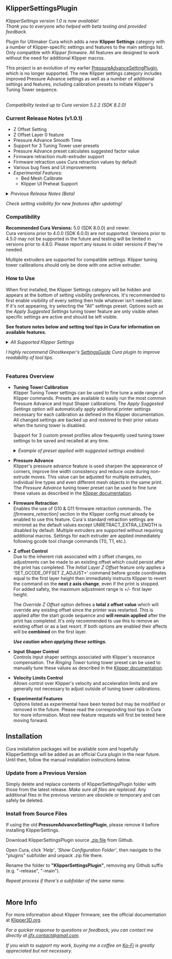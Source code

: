 ## KlipperSettingsPlugin

*KlipperSettings version 1.0 is now available!* <br/>
*Thank you to everyone who helped with beta testing and provided feedback.* <br/>

Plugin for Ultimaker Cura which adds a new **Klipper Settings** category with a number of Klipper-specific settings and features to the main settings list. Only compatible with *Klipper firmware*. All features are designed to work without the need for additional Klipper macros.

This project is an evolution of my earlier [PressureAdvanceSettingPlugin](https://github.com/jjgraphix/PressureAdvanceSettingPlugin), which is no longer supported. The new Klipper settings category includes improved Pressure Advance settings as well as a number of additional settings and features, including calibration presets to initiate Klipper's Tuning Tower sequence.<br/><br/>

*Compatibility tested up to Cura version 5.2.2 (SDK 8.2.0)* <br/>

### Current Release Notes (v1.0.1)
- Z Offset Setting
- Z Offset Layer 0 feature
- Pressure Advance Smooth Time
- Support for 3 Tuning Tower user presets
- Pressure Advance preset calculates suggested factor value
- Firmware retraction multi-extruder support
- Firmware retraction uses Cura retraction values by default
- Various bug fixes and UI improvements
- _Experimental Features:_
  - Bed Mesh Calibrate
  - Klipper UI Preheat Support

<details><summary><em>Previous Release Notes (Beta)</em></summary>
  <p><ul type="square">
    <li>v0.8.0</li>
      <ul type="disc">
        <li>Compatibility for Cura version 5</li>
        <li>Adds new "Klipper Settings" category</li>
        <li>Adds Klipper velocity limit settings</li>
        <li>Pressure Advance supports per-object settings and multiple extruders</li>
        <li>Simplified Tuning Tower settings</li>
      </ul>
    <li>v0.9.0</li>
      <ul type="disc">
        <li>Adds Klipper category icon</li>
        <li>Firmware retraction settings</li>
        <li>Input shaper settings</li>
        <li>New presets feature for tuning tower:</li>
          <ul type="circle">
            <li>Pressure Advance preset</li>
            <li>Ringing Tower preset</li>
          </ul>
        <li>Improved descriptions and setting behavior</li>
        <li>Various bug fixes and improvements</li>
      </ul>
    <li>v0.9.1</li>
      <ul type="disc">
        <li>Fixed crashing in older Cura versions</li>
        <li>Custom icon now only enabled for Cura 5.0+</li>
        <li>Improved presets and backup behavior</li>
      </ul>
    <li>v0.9.2</li>
      <ul type="disc">
        <li>Fixed incorrect parameter in Pressure Advance Preset</li>
        <li>Preset layer height now suggested from nozzle size</li>
      </ul>
  </ul></p>
</details>

_Check setting visibility for new features after updating!_

### Compatibility
**Recommended Cura Versions:** 5.0 (SDK 8.0.0) and newer.<br/>
Cura versions prior to 4.0.0 (SDK 6.0.0) are *not supported*. Versions prior to 4.5.0 may not be supported in the future and testing will be limited in versions prior to 4.8.0. Please report any issues in older versions if they're needed.

Multiple extruders are supported for compatible settings. Klipper tuning tower calibrations should only be done with one active extruder.

### How to Use
When first installed, the Klipper Settings category will be hidden and appears at the bottom of setting visibility preferences. It's recommended to first enable visibility of every setting then hide whatever isn't needed later. If it's not appearing, try selecting the "All" settings preset. Options such as the *Apply Suggested Settings* tuning tower feature are only visible when specific settings are active and should be left visible.

<strong>See feature notes below and setting tool tips in Cura for information on available features.</strong>

<details><summary><em>All Supported Klipper Settings</em></summary><br>
  <strong>Tool tips explain why some settings have negative values by default.</strong><br/><br/>

  ![image](https://github.com/jjgraphix/KlipperSettingsPlugin/blob/main/resources/images/examples/KSP_AllSettings_v1.0.PNG)
  
</details>

*I highly recommend Ghostkeeper's [SettingsGuide](https://github.com/Ghostkeeper/SettingsGuide) Cura plugin to improve readability of tool tips.*<br/><br/>

### Features Overview
- <b>Tuning Tower Calibration</b></br>
  Klipper Tuning Tower settings can be used to fine tune a wide range of Klipper commands. Presets are available to easily run the most common Pressure Advance and Input Shaper calibrations. The <em>Apply Suggested Settings</em> option will automatically apply additional printer settings necessary for each calibration as defined in the Klipper documentation. All changed settings are backed up and restored to their prior values when the tuning tower is disabled.

  Support for 3 custom preset profiles allow frequently used tuning tower settings to be saved and recalled at any time.

  <details><summary><em>Example of preset applied with suggested settings enabled:</em></summary><br><p>

  ![image](https://github.com/jjgraphix/KlipperSettingsPlugin/blob/main/resources/images/examples/KSP_Preset-ex1_v1.0.PNG)

  </p></details>

- <b>Pressure Advance</b></br>
Klipper's pressure advance feature is used sharpen the appearance of corners, improve line width consistency and reduce ooze during non-extrude moves. This value can be adjusted for multiple extruders, individual line types and even different mesh objects in the same print. The *Pressure Advance* tuning tower preset can be used to fine tune these values as described in the <a href="https://www.klipper3d.org/Pressure_Advance.html">Klipper documentation</a>.

- <b>Firmware Retraction</b></br> 
Enables the use of G10 & G11 firmware retraction commands. The *[firmware_retraction]* section in the Klipper config must already be enabled to use this feature. Cura's standard retraction settings are mirrored as the default values except UNRETRACT_EXTRA_LENGTH is disabled by default. Multiple extruders are supported without requiring additional macros. Settings for each extruder are applied immediately following gcode tool change commands (T0, T1, etc.).

- <b>Z offset Control</b></br> 
Due to the inherent risk associated with z offset changes, no adjustments can be made to an existing offset which could persist after the print has completed. The *Initial Layer Z Offset* feature only applies a 'SET_GCODE_OFFSET Z_ADJUST=' command before gcode coordinates equal to the first layer height then immediately instructs Klipper to revert the command on the <b>next z axis change</b>, even if the print is stopped. For added safety, the maximum adjustment range is +/- first layer height.

  The *Override Z Offset* option defines a <b>total z offset value</b> which will override any existing offset since the printer was restarted. This is applied after the start gcode sequence and <b>will remain applied</b> after the print has completed. It's only recommended to use this to remove an existing offset or as a last resort. If both options are enabled their affects will be <b>combined</b> on the first layer.
  
  <b>*Use caution when applying these settings.*</b>

- <b>Input Shaper Control</b></br>
Controls input shaper settings associated with Klipper's resonance compensation. The *Ringing Tower* tuning tower preset can be used to manually tune these values as described in the <a href="https://www.klipper3d.org/Resonance_Compensation.html">Klipper documentation</a>.

- <b>Velocity Limits Control</b></br> 
Allows control over Klipper's velocity and acceleration limits and are generally not necessary to adjust outside of tuning tower calibrations.

- <b>Experimental Features</b></br>
Options listed as experimental have been tested but may be modified or removed in the future. Please read the corresponding tool tips in Cura for more information. Most new feature requests will first be tested here moving forward.

## Installation
Cura installation packages will be available soon and hopefully KlipperSettings will be added as an official Cura plugin in the near future. Until then, follow the manual installation instructions below.

### Update from a Previous Version
Simply delete and replace contents of KlipperSettingsPlugin folder with those from the latest release. *Make sure all files are replaced*. Any additional files in the previous version are obsolete or temporary and can safely be deleted.

### Install from Source Files
If using the old **PressureAdvanceSettingPlugin**, please remove it before installing KlipperSettings.
  
Download KlipperSettingsPlugin source [.zip file](https://github.com/jjgraphix/KlipperSettingsPlugin/archive/refs/heads/main.zip) from Github.
  
Open Cura, click *'Help'*, *'Show Configuration Folder'*, then navigate to the "plugins" subfolder and unpack .zip file there.

Rename the folder to **"KlipperSettingsPlugin"**, removing any Github suffix (e.g. "-release", "-main"). 
  
*Repeat process if there's a subfolder of the same name.* <br/><br/>

## More Info

For more information about Klipper firmware, see the official documentation at [Klipper3D.org](https://www.klipper3d.org).

*For a quicker response to questions or feedback, you can contact me directly at jjfx.contact@gmail.com.*

*If you wish to support my work, buying me a coffee on [Ko-Fi](https://ko-fi.com/jjjfx) is greatly appreciated but not necessary.*
